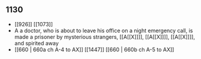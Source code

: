 ## 1130
- [[926]] [[1073]] 
- A a doctor, who is about to leave his office on a night emergency call, is made a prisoner by mysterious strangers, [[A[[X]]]], [[A[[X]]]], [[A[[X]]]], and spirited away
- [[660 | 660a ch A-4 to AX]] [[1447]] [[660 | 660b ch A-5 to AX]] 

